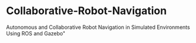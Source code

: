 # Collaborative-Robot-Navigation
Autonomous and Collaborative Robot Navigation in Simulated Environments Using ROS and Gazebo"
